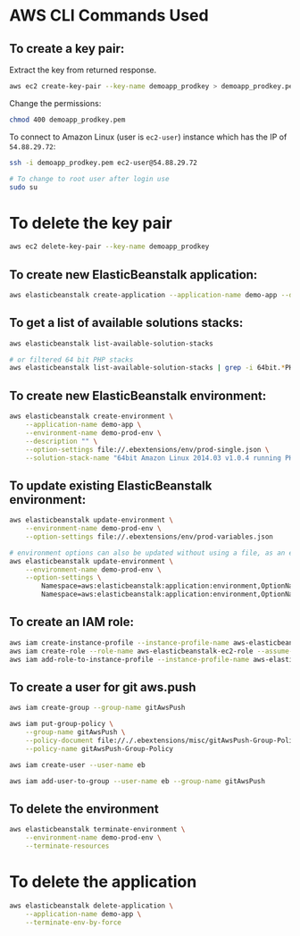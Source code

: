 # AWS CLI Commands Used

## To create a key pair:

Extract the key from returned response.

```bash
aws ec2 create-key-pair --key-name demoapp_prodkey > demoapp_prodkey.pem
```

Change the permissions:

```bash
chmod 400 demoapp_prodkey.pem
```

To connect to Amazon Linux (user is `ec2-user`) instance which has the IP of `54.88.29.72`:

```bash
ssh -i demoapp_prodkey.pem ec2-user@54.88.29.72

# To change to root user after login use
sudo su
```

# To delete the key pair

```bash
aws ec2 delete-key-pair --key-name demoapp_prodkey
```

## To create new ElasticBeanstalk application:

```bash
aws elasticbeanstalk create-application --application-name demo-app --description ""
```

## To get a list of available solutions stacks:

```bash
aws elasticbeanstalk list-available-solution-stacks

# or filtered 64 bit PHP stacks
aws elasticbeanstalk list-available-solution-stacks | grep -i 64bit.*PHP
```

## To create new ElasticBeanstalk environment:

```bash
aws elasticbeanstalk create-environment \
    --application-name demo-app \
    --environment-name demo-prod-env \
    --description "" \
    --option-settings file://.ebextensions/env/prod-single.json \
    --solution-stack-name "64bit Amazon Linux 2014.03 v1.0.4 running PHP 5.5"
```

## To update existing ElasticBeanstalk environment:

```bash
aws elasticbeanstalk update-environment \
    --environment-name demo-prod-env \
    --option-settings file://.ebextensions/env/prod-variables.json

# environment options can also be updated without using a file, as an example
aws elasticbeanstalk update-environment \
    --environment-name demo-prod-env \
    --option-settings \
        Namespace=aws:elasticbeanstalk:application:environment,OptionName=AWS_ACCESS_KEY_ID,Value= \
        Namespace=aws:elasticbeanstalk:application:environment,OptionName=AWS_SECRET_KEY,Value=
```

## To create an IAM role:

```bash
aws iam create-instance-profile --instance-profile-name aws-elasticbeanstalk-ec2-role
aws iam create-role --role-name aws-elasticbeanstalk-ec2-role --assume-role-policy-document file://./.ebxtensions/misc/aws-elasticbeanstalk-ec2-role-trust-policy.json
aws iam add-role-to-instance-profile --instance-profile-name aws-elasticbeanstalk-ec2-role --role-name aws-elasticbeanstalk-ec2-role
```

## To create a user for git aws.push

```bash
aws iam create-group --group-name gitAwsPush

aws iam put-group-policy \
    --group-name gitAwsPush \
    --policy-document file://./.ebextensions/misc/gitAwsPush-Group-Policy.json \
    --policy-name gitAwsPush-Group-Policy

aws iam create-user --user-name eb

aws iam add-user-to-group --user-name eb --group-name gitAwsPush
```

## To delete the environment

```bash
aws elasticbeanstalk terminate-environment \
    --environment-name demo-prod-env \
    --terminate-resources
```

# To delete the application

```bash
aws elasticbeanstalk delete-application \
    --application-name demo-app \
    --terminate-env-by-force
```

